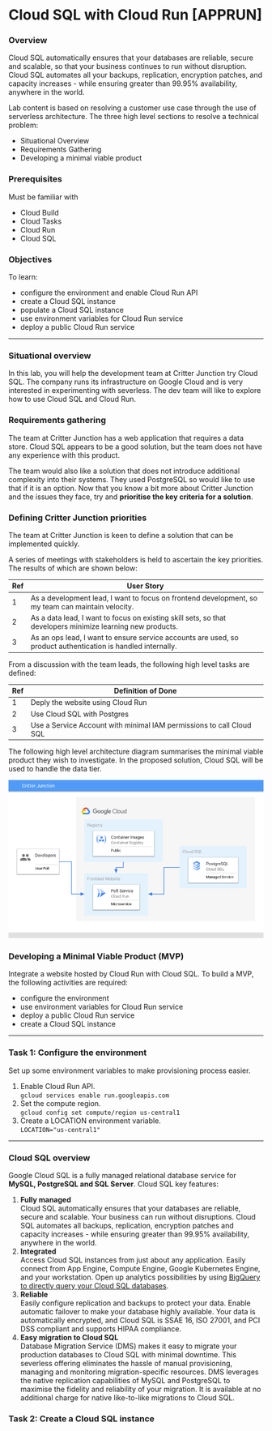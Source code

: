 # Cloud SQL with Cloud Run [APPRUN]

### Overview
Cloud SQL automatically ensures that your databases are reliable, secure and scalable, so that your business continues to run without disruption. Cloud SQL automates all your backups, replication, encryption patches, and capacity increases - while ensuring greater than 99.95% availability, anywhere in the world.

Lab content is based on resolving a customer use case through the use of serverless architecture. The three high level sections to resolve a technical problem:
- Situational Overview
- Requirements Gathering
- Developing a minimal viable product

### Prerequisites
Must be familiar with
- Cloud Build
- Cloud Tasks
- Cloud Run
- Cloud SQL

### Objectives
To learn:
- configure the environment and enable Cloud Run API
- create a Cloud SQL instance
- populate a Cloud SQL instance
- use environment variables for Cloud Run service
- deploy a public Cloud Run service

<hr>

### Situational overview
In this lab, you will help the development team at Critter Junction try Cloud SQL. The company runs its infrastructure on Google Cloud and is very interested in experimenting with severless. The dev team will like to explore how to use Cloud SQL and Cloud Run.

### Requirements gathering
The team at Critter Junction has a web application that requires a data store. Cloud SQL appears to be a good solution, but the team does not have any experience with this product.

The team would also like a solution that does not introduce additional complexity into their systems. They used PostgreSQL so would like to use that if it is an option. Now that you know a bit more about Critter Junction and the issues they face, try and **prioritise the key criteria for a solution**.

### Defining Critter Junction priorities
The team at Critter Junction is keen to define a solution that can be implemented quickly. 

A series of meetings with stakeholders is held to ascertain the key priorities. The results of which are shown below:

| Ref | User Story |
| --- | --- |
| 1 | As a development lead, I want to focus on frontend development, so my team can maintain velocity. |
| 2 | As a data lead, I want to focus on existing skill sets, so that developers minimize learning new products. |
| 3 | As an ops lead, I want to ensure service accounts are used, so product authentication is handled internally. |

From a discussion with the team leads, the following high level tasks are defined:

| Ref | Definition of Done |
| --- | --- |
| 1 | Deply the website using Cloud Run |
| 2 | Use Cloud SQL with Postgres |
| 3 | Use a Service Account with minimal IAM permissions to call Cloud SQL |

The following high level architecture diagram summarises the minimal viable product they wish to investigate. In the proposed solution, Cloud SQL will be used to handle the data tier.

![Cloud SQL with Cloud Run](https://github.com/TCLee-tech/Google/blob/6b4908a63b4b75ab43d1fe56285b42f3025b506c/Application%20Development%20with%20Cloud%20Run/Cloud%20SQL%20with%20Cloud%20Run%20lab.jpeg)

### Developing a Minimal Viable Product (MVP)
Integrate a website hosted by Cloud Run with Cloud SQL. To build a MVP, the following activities are required:
- configure the environment
- use environment variables for Cloud Run service
- deploy a public Cloud Run service
- create a Cloud SQL instance

<hr>

### Task 1: Configure the environment
Set up some environment variables to make provisioning process easier.  
1. Enable Cloud Run API.  
`gcloud services enable run.googleapis.com`
2. Set the compute region.  
`gcloud config set compute/region us-central1`
3. Create a LOCATION environment variable.  
`LOCATION="us-central1"`

<hr>

### Cloud SQL overview
Google Cloud SQL is a fully managed relational database service for **MySQL, PostgreSQL and SQL Server**.
Cloud SQL key features:
1. **Fully managed**  
Cloud SQL automatically ensures that your databases are reliable, secure and scalable. Your business can run without disruptions. Cloud SQL automates all backups, replication, encryption patches and capacity increases - while ensuring greater than 99.95% availability, anywhere in the world.
2. **Integrated**  
Access Cloud SQL instances from just about any application. Easily connect from App Engine, Compute Engine, Google Kubernetes Engine, and your workstation. Open up analytics possibilities by using [BigQuery to directly query your Cloud SQL databases](https://cloud.google.com/bigquery/docs/cloud-sql-federated-queries).
3. **Reliable**  
Easily configure replication and backups to protect your data. Enable automatic failover to make your database highly available. Your data is automatically encrypted, and Cloud SQL is SSAE 16, ISO 27001, and PCI DSS compliant and supports HIPAA compliance.
4. **Easy migration to Cloud SQL**  
Database Migration Service (DMS) makes it easy to migrate your production databases to Cloud SQL with minimal downtime. This severless offering eliminates the hassle of manual provisioning, managing and monitoring migration-specific resources. DMS leverages the native replication capabilities of MySQL and PostgreSQL to maximise the fidelity and reliability of your migration. It is available at no additional charge for native like-to-like migrations to Cloud SQL.

### Task 2: Create a Cloud SQL instance


